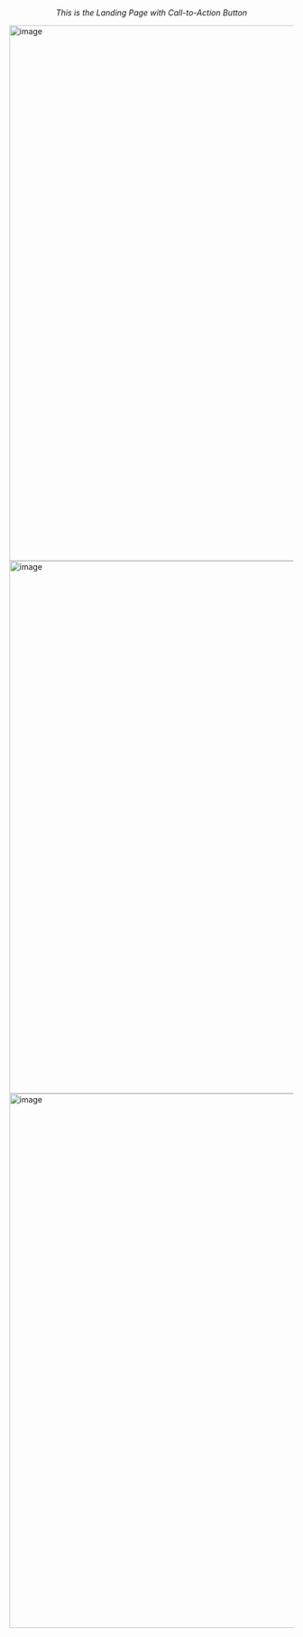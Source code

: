 <p align="center">
  <br>
  <i>This is the Landing Page with Call-to-Action Button</i>
</p>


<img width="949" alt="image" src="https://github.com/user-attachments/assets/5b8da425-4ce9-41f9-b59c-fcabb0ff928c">


<img width="944" alt="image" src="https://github.com/user-attachments/assets/4c42c47d-bbac-4daa-bd52-ecb716910d13">


<img width="947" alt="image" src="https://github.com/user-attachments/assets/ec2d6bd4-671b-4b3b-bf1e-8899e65e5df2">
